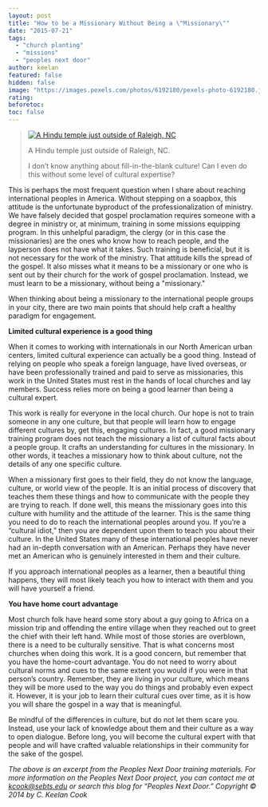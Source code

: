 ```yaml
---
layout: post
title: "How to be a Missionary Without Being a \"Missionary\""
date: "2015-07-21"
tags: 
  - "church planting"
  - "missions"
  - "peoples next door"
author: keelan
featured: false
hidden: false
image: "https://images.pexels.com/photos/6192180/pexels-photo-6192180.jpeg?auto=compress&cs=tinysrgb&w=1260&h=750&dpr=1"
rating:
beforetoc:
toc: false
---
```


> [![A Hindu temple just outside of Raleigh, NC](https://keelancook.files.wordpress.com/2020/08/d7b63-img_0111.jpg?w=225&h=300)](https://keelancook.files.wordpress.com/2020/08/d7b63-img_0111.jpg)
> 
> A Hindu temple just outside of Raleigh, NC. 
> 
> I don’t know anything about fill-in-the-blank culture! Can I even do this without some level of cultural expertise?

This is perhaps the most frequent question when I share about reaching international peoples in America. Without stepping on a soapbox, this attitude is the unfortunate byproduct of the professionalization of ministry. We have falsely decided that gospel proclamation requires someone with a degree in ministry or, at minimum, training in some missions equipping program. In this unhelpful paradigm, the clergy (or in this case the missionaries) are the ones who know how to reach people, and the layperson does not have what it takes. Such training is beneficial, but it is not necessary for the work of the ministry. That attitude kills the spread of the gospel. It also misses what it means to be a missionary or one who is sent out by their church for the work of gospel proclamation. Instead, we must learn to be a missionary, without being a "missionary."

When thinking about being a missionary to the international people groups in your city, there are two main points that should help craft a healthy paradigm for engagement.

**Limited cultural experience is a good thing**

When it comes to working with internationals in our North American urban centers, limited cultural experience can actually be a good thing. Instead of relying on people who speak a foreign language, have lived overseas, or have been professionally trained and paid to serve as missionaries, this work in the United States must rest in the hands of local churches and lay members. Success relies more on being a good learner than being a cultural expert.

This work is really for everyone in the local church. Our hope is not to train someone in any one culture, but that people will learn how to engage different cultures by, get this, engaging cultures. In fact, a good missionary training program does not teach the missionary a list of cultural facts about a people group. It crafts an understanding for cultures in the missionary. In other words, it teaches a missionary how to think about culture, not the details of any one specific culture.

When a missionary first goes to their field, they do not know the language, culture, or world view of the people. It is an initial process of discovery that teaches them these things and how to communicate with the people they are trying to reach. If done well, this means the missionary goes into this culture with humility and the attitude of the learner. This is the same thing you need to do to reach the international peoples around you. If you’re a “cultural idiot,” then you are dependent upon them to teach you about their culture. In the United States many of these international peoples have never had an in-depth conversation with an American. Perhaps they have never met an American who is genuinely interested in them and their culture.

If you approach international peoples as a learner, then a beautiful thing happens, they will most likely teach you how to interact with them and you will have yourself a friend.

**You have home court advantage**

Most church folk have heard some story about a guy going to Africa on a mission trip and offending the entire village when they reached out to greet the chief with their left hand. While most of those stories are overblown, there is a need to be culturally sensitive. That is what concerns most churches when doing this work. It is a good concern, but remember that you have the home-court advantage. You do not need to worry about cultural norms and cues to the same extent you would if you were in that person’s country. Remember, they are living in your culture, which means they will be more used to the way you do things and probably even expect it. However, it is your job to learn their cultural cues over time, as it is how you will share the gospel in a way that is meaningful.

Be mindful of the differences in culture, but do not let them scare you. Instead, use your lack of knowledge about them and their culture as a way to open dialogue. Before long, you will become the cultural expert with that people and will have crafted valuable relationships in their community for the sake of the gospel.

_The above is an excerpt from the Peoples Next Door training materials. For more information on the Peoples Next Door project, you can contact me at_ [_kcook@sebts.edu_](mailto:kcook@sebts.edu) _or search this blog for “Peoples Next Door.” Copyright © 2014 by C. Keelan Cook_
